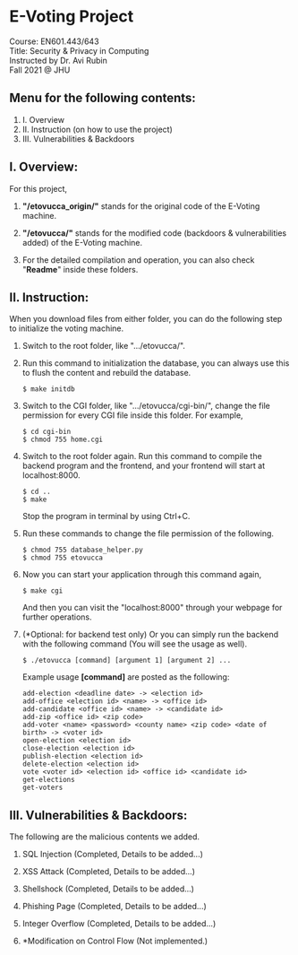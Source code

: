# **E-Voting Project**  

Course: EN601.443/643        
Title: Security & Privacy in Computing    
Instructed by Dr. Avi Rubin    
Fall 2021 @ JHU

## Menu for the following contents:
1. I. Overview
2. II. Instruction (on how to use the project)
3. III. Vulnerabilities & Backdoors

## I. Overview: 
For this project,
1. **"/etovucca_origin/"** stands for the original code of the E-Voting machine.

2. **"/etovucca/"** stands for the modified code (backdoors & vulnerabilities added) of the E-Voting machine.

3. For the detailed compilation and operation, you can also check "**Readme**" inside these folders.


## II. Instruction:
When you download files from either folder, you can do the following step to initialize the voting machine.

1. Switch to the root folder, like ".../etovucca/".  

2. Run this command to initialization the database, you can always use this to flush the content and rebuild the database.

       $ make initdb

3. Switch to the CGI folder, like ".../etovucca/cgi-bin/", change the file permission for every CGI file inside this folder. For example,  
       
       $ cd cgi-bin
       $ chmod 755 home.cgi

4. Switch to the root folder again. Run this command to compile the backend program and the frontend, and your frontend will start at localhost:8000.    

       $ cd ..        
       $ make

   Stop the program in terminal by using Ctrl+C.  


5. Run these commands to change the file permission of the following.  

       $ chmod 755 database_helper.py
       $ chmod 755 etovucca

6. Now you can start your application through this command again,  

       $ make cgi

    And then you can visit the "localhost:8000" through your webpage for further operations.  


7. (*Optional: for backend test only) Or you can simply run the backend with the following command (You will see the usage as well).  

       $ ./etovucca [command] [argument 1] [argument 2] ...

    Example usage **[command]** are posted as the following:  

       add-election <deadline date> -> <election id>
       add-office <election id> <name> -> <office id>
       add-candidate <office id> <name> -> <candidate id>
       add-zip <office id> <zip code>
       add-voter <name> <password> <county name> <zip code> <date of birth> -> <voter id>
       open-election <election id>
       close-election <election id>
       publish-election <election id>
       delete-election <election id>
       vote <voter id> <election id> <office id> <candidate id>
       get-elections
       get-voters

## III. Vulnerabilities & Backdoors:
The following are the malicious contents we added.
1. SQL Injection (Completed, Details to be added...)

2. XSS Attack (Completed, Details to be added...)

3. Shellshock (Completed, Details to be added...)

4. Phishing Page (Completed, Details to be added...)

5. Integer Overflow (Completed, Details to be added...)

6. *Modification on Control Flow (Not implemented.)